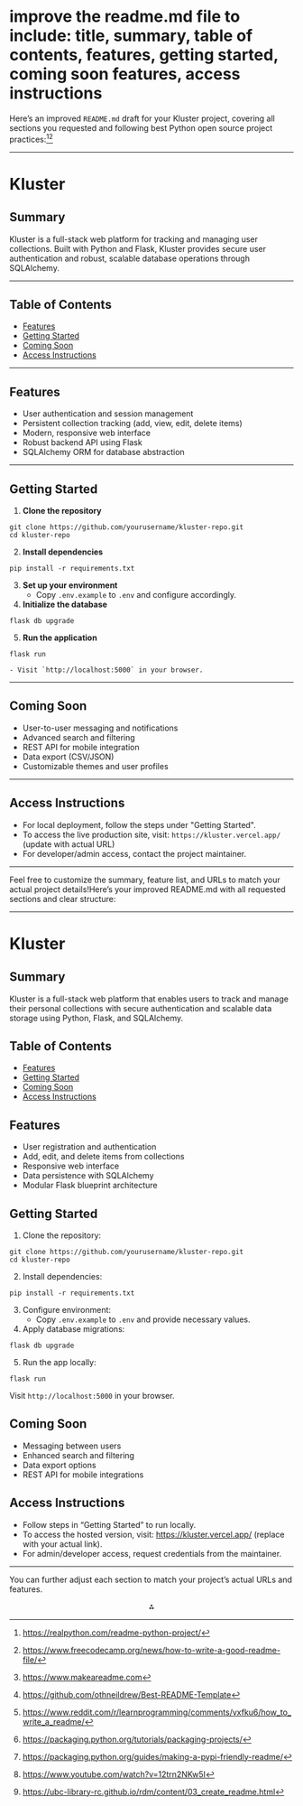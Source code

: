 # improve the readme.md file to include: title, summary, table of contents, features, getting started, coming soon features, access instructions

Here’s an improved `README.md` draft for your Kluster project, covering all sections you requested and following best Python open source project practices:[^1][^9]

***

# Kluster

## Summary

Kluster is a full-stack web platform for tracking and managing user collections. Built with Python and Flask, Kluster provides secure user authentication and robust, scalable database operations through SQLAlchemy.

***

## Table of Contents

- [Features](#features)
- [Getting Started](#getting-started)
- [Coming Soon](#coming-soon)
- [Access Instructions](#access-instructions)

***

## Features

- User authentication and session management
- Persistent collection tracking (add, view, edit, delete items)
- Modern, responsive web interface
- Robust backend API using Flask
- SQLAlchemy ORM for database abstraction

***

## Getting Started

1. **Clone the repository**

```
git clone https://github.com/yourusername/kluster-repo.git
cd kluster-repo
```

2. **Install dependencies**

```
pip install -r requirements.txt
```

3. **Set up your environment**
    - Copy `.env.example` to `.env` and configure accordingly.
4. **Initialize the database**

```
flask db upgrade
```

5. **Run the application**

```
flask run
```

    - Visit `http://localhost:5000` in your browser.

***

## Coming Soon

- User-to-user messaging and notifications
- Advanced search and filtering
- REST API for mobile integration
- Data export (CSV/JSON)
- Customizable themes and user profiles

***

## Access Instructions

- For local deployment, follow the steps under "Getting Started".
- To access the live production site, visit:
`https://kluster.vercel.app/` (update with actual URL)
- For developer/admin access, contact the project maintainer.

***

Feel free to customize the summary, feature list, and URLs to match your actual project details!Here’s your improved README.md with all requested sections and clear structure:

***

# Kluster

## Summary

Kluster is a full-stack web platform that enables users to track and manage their personal collections with secure authentication and scalable data storage using Python, Flask, and SQLAlchemy.

## Table of Contents

- [Features](#features)
- [Getting Started](#getting-started)
- [Coming Soon](#coming-soon)
- [Access Instructions](#access-instructions)


## Features

- User registration and authentication
- Add, edit, and delete items from collections
- Responsive web interface
- Data persistence with SQLAlchemy
- Modular Flask blueprint architecture


## Getting Started

1. Clone the repository:

```
git clone https://github.com/yourusername/kluster-repo.git
cd kluster-repo
```

2. Install dependencies:

```
pip install -r requirements.txt
```

3. Configure environment:
    - Copy `.env.example` to `.env` and provide necessary values.
4. Apply database migrations:

```
flask db upgrade
```

5. Run the app locally:

```
flask run
```

Visit `http://localhost:5000` in your browser.

## Coming Soon

- Messaging between users
- Enhanced search and filtering
- Data export options
- REST API for mobile integrations


## Access Instructions

- Follow steps in “Getting Started” to run locally.
- To access the hosted version, visit: https://kluster.vercel.app/ (replace with your actual link).
- For admin/developer access, request credentials from the maintainer.

***

You can further adjust each section to match your project’s actual URLs and features.
<span style="display:none">[^2][^3][^4][^5][^6][^7][^8]</span>

<div align="center">⁂</div>

[^1]: https://realpython.com/readme-python-project/

[^2]: https://www.makeareadme.com

[^3]: https://github.com/othneildrew/Best-README-Template

[^4]: https://www.reddit.com/r/learnprogramming/comments/vxfku6/how_to_write_a_readme/

[^5]: https://packaging.python.org/tutorials/packaging-projects/

[^6]: https://packaging.python.org/guides/making-a-pypi-friendly-readme/

[^7]: https://www.youtube.com/watch?v=12trn2NKw5I

[^8]: https://ubc-library-rc.github.io/rdm/content/03_create_readme.html

[^9]: https://www.freecodecamp.org/news/how-to-write-a-good-readme-file/

